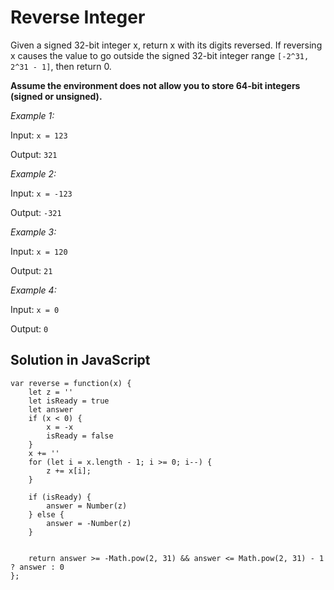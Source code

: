 # Reverse Integer

Given a signed 32-bit integer x, return x with its digits reversed. If reversing x causes the value to go outside the signed 32-bit integer range `[-2^31, 2^31 - 1]`, then return 0.

**Assume the environment does not allow you to store 64-bit integers (signed or unsigned).**

_Example 1:_

Input: `x = 123`

Output: `321`


_Example 2:_

Input: `x = -123`

Output: `-321`


_Example 3:_

Input: `x = 120`

Output: `21`


_Example 4:_

Input: `x = 0`

Output: `0`


## Solution in JavaScript

```
var reverse = function(x) {
    let z = ''
    let isReady = true
    let answer
    if (x < 0) {
        x = -x
        isReady = false
    }
    x += ''
    for (let i = x.length - 1; i >= 0; i--) {
        z += x[i];
    }
    
    if (isReady) {
        answer = Number(z)
    } else {
        answer = -Number(z)
    }
    
    
    return answer >= -Math.pow(2, 31) && answer <= Math.pow(2, 31) - 1 ? answer : 0
};
```
